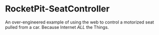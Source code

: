 # RocketPit-SeatController

An over-engineered example of using the web to control a motorized seat pulled from a car. Because Internet *ALL* the Things.
